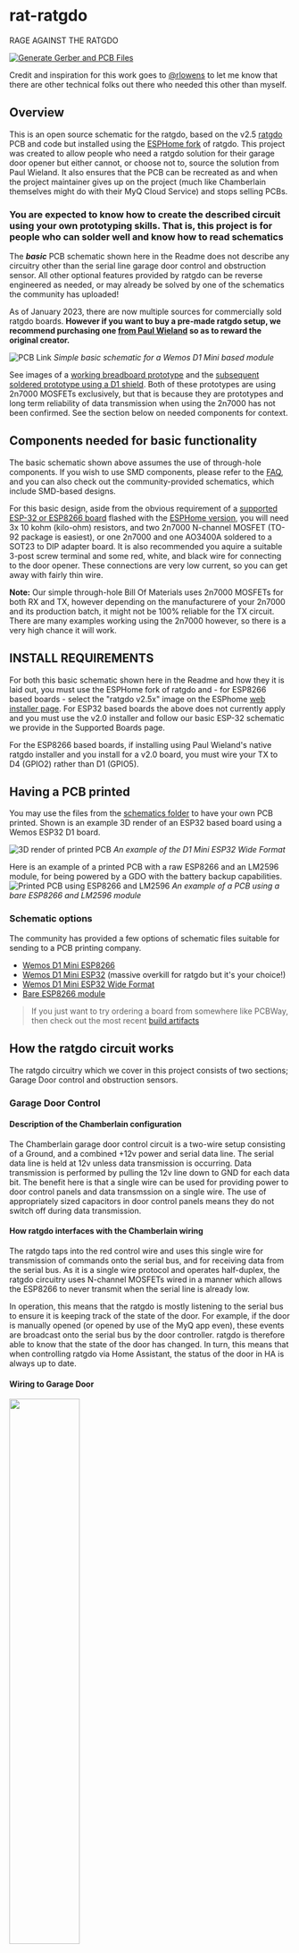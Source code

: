 # rat-ratgdo
RAGE
AGAINST
THE
RATGDO

[![Generate Gerber and PCB Files](https://github.com/Kaldek/rat-ratgdo/actions/workflows/pcb.yaml/badge.svg)](https://github.com/Kaldek/rat-ratgdo/actions/workflows/pcb.yaml)

Credit and inspiration for this work goes to [@rlowens](https://github.com/rlowens) to let me know that there are other technical folks out there who needed this other than myself.

## Overview
This is an open source schematic for the ratgdo, based on the v2.5 [ratgdo](https://github.com/PaulWieland/ratgdo) PCB and code but installed using the [ESPHome fork](ESPHome%20vs%20native%20ratgdo.md) of ratgdo.  This project was created to allow people who need a ratgdo solution for their garage door opener but either cannot, or choose not to, source the solution from Paul Wieland. It also ensures that the PCB can be recreated as and when the project maintainer gives up on the project (much like Chamberlain themselves might do with their MyQ Cloud Service) and stops selling PCBs. 

### You are expected to know how to create the described circuit using your own prototyping skills.  That is, this project is for people who can solder well and know how to read schematics

The ***basic*** PCB schematic shown here in the Readme does not describe any circuitry other than the serial line garage door control and obstruction sensor.  All other optional features provided by ratgdo can be reverse engineered as needed, or may already be solved by one of the schematics the community has uploaded!

 As of January 2023, there are now multiple sources for commercially sold ratgdo boards.  **However if you want to buy a pre-made ratgdo setup, we recommend purchasing one [from Paul Wieland](https://github.com/PaulWieland/ratgdo) so as to reward the original creator.**

![PCB Link](schematics/ratgdo%20open%20source%20D1%20Mini_KiCad.png)
_Simple basic schematic for a Wemos D1 Mini based module_

See images of a [working breadboard prototype](images/Breadboard_working.png) and the [subsequent soldered prototype using a D1 shield](images/Simple%20prototype%20using%20D1%20shield.jpg).  Both of these prototypes are using 2n7000 MOSFETs exclusively, but that is because they are prototypes and long term reliability of data transmission when using the 2n7000 has not been confirmed.  See the section below on needed components for context.

## Components needed for basic functionality
The basic schematic shown above assumes the use of through-hole components.  If you wish to use SMD components, please refer to the [FAQ](FAQ.md#what-if-i-want-to-use-sot-23-smd-components), and you can also check out the community-provided schematics, which include SMD-based designs.

For this basic design, aside from the obvious requirement of a [supported ESP-32 or ESP8266 board](Supported%20Boards.md) flashed with the [ESPHome version](https://github.com/ratgdo/esphome-ratgdo), you will need 3x 10 kohm (kilo-ohm) resistors, and two 2n7000 N-channel MOSFET (TO-92 package is easiest), or one 2n7000 and one AO3400A soldered to a SOT23 to DIP adapter board.  It is also recommended you aquire a suitable 3-post screw terminal and some red, white, and black wire for connecting to the door opener.  These connections are very low current, so you can get away with fairly thin wire.

**Note:** Our simple through-hole Bill Of Materials uses 2n7000 MOSFETs for both RX and TX, however depending on the manufacturere of your 2n7000 and its production batch, it might not be 100% reliable for the TX circuit.  There are many examples working using the 2n7000 however, so there is a very high chance it will work.  


## INSTALL REQUIREMENTS
For both this basic schematic shown here in the Readme and how they it is laid out, you must use the ESPHome fork of ratgdo and - for ESP8266 based boards - select the "ratgdo v2.5x" image on the ESPhome [web installer page](https://ratgdo.github.io/esphome-ratgdo/).  For ESP32 based boards the above does not currently apply and you must use the v2.0 installer and follow our basic ESP-32 schematic we provide in the Supported Boards page.

For the ESP8266 based boards, if installing using Paul Wieland's native ratgdo installer and you install for a v2.0 board, you must wire your TX to D4 (GPIO2) rather than D1 (GPIO5).

## Having a PCB printed
You may use the files from the [schematics folder](kicad_files) to have your own PCB printed.  Shown is an example 3D render of an ESP32 based board using a Wemos ESP32 D1 board.

![3D render of printed PCB](images/3D%20render%20of%20schematic.png)
_An example of the D1 Mini ESP32 Wide Format_

Here is an example of a printed PCB with a raw ESP8266 and an LM2596 module, for being powered by a GDO with the battery backup capabilities.
![Printed PCB using ESP8266 and LM2596](https://github.com/Kaldek/rat-ratgdo/blob/main/images/Printed%20PCB%20with%20ESP8266%20and%20LM2596.jpg)
_An example of a PCB using a bare ESP8266 and LM2596 module_


### Schematic options
The community has provided a few options of schematic files suitable for sending to a PCB printing company.
- [Wemos D1 Mini ESP8266](kicad_files/D1%20Mini%20-%20ESP8266)
- [Wemos D1 Mini ESP32](kicad_files/D1%20Mini%20-%20ESP32) (massive overkill for ratgdo but it's your choice!)
- [Wemos D1 Mini ESP32 Wide Format](kicad_files/D1%20Mini%20Wide%20-%20ESP32)
- [Bare ESP8266 module](kicad_files/Bare%20ESP8266)

> If you just want to try ordering a board from somewhere like PCBWay, then check out the most recent [build artifacts](https://github.com/Kaldek/rat-ratgdo/actions/workflows/pcb.yaml)

## How the ratgdo circuit works
The ratgdo circuitry which we cover in this project consists of two sections; Garage Door control and obstruction sensors.

### Garage Door Control
#### Description of the Chamberlain configuration
The Chamberlain garage door control circuit is a two-wire setup consisting of a Ground, and a combined +12v power and serial data line.  The serial data line is held at 12v unless data transmission is occurring.  Data transmission is performed by pulling the 12v line down to GND for each data bit.  The benefit here is that a single wire can be used for providing power to door control panels and data transmssion on a single wire.  The use of appropriately sized capacitors in door control panels means they do not switch off during data transmission.

#### How ratgdo interfaces with the Chamberlain wiring
The ratgdo taps into the red control wire and uses this single wire for transmission of commands onto the serial bus, and for receiving data from the serial bus.  As it is a single wire protocol and operates half-duplex, the ratgdo circuitry uses N-channel MOSFETs wired in a manner which allows the ESP8266 to never transmit when the serial line is already low.

In operation, this means that the ratgdo is mostly listening to the serial bus to ensure it is keeping track of the state of the door.  For example, if the door is manually opened (or opened by use of the MyQ app even), these events are broadcast onto the serial bus by the door controller.  ratgdo is therefore able to know that the state of the door has changed.  In turn, this means that when controlling ratgdo via Home Assistant, the status of the door in HA is always up to date.

#### Wiring to Garage Door
<img src="/images/Breadboard-batterypower-Installed/GDOWiring.png" width="50%" />


### Obstruction sensor
The ratgdo monitors the real-time state of the obstruction sensors directly.  We assume this is because obstruction status is not broadcast in real time by the door controller, and safety is paramount.  It allows you to set up real-time alerts in Home Assistant for any time the door is obstructed.  The ratgdo taps into the obstruction sensor power wire which also acts as a communication bus, however the signalling is only an ongoing status of whether the obstruction sensors are working and whether there is an obstruction.


## Contributing
This is a fully open repo, in that we welcome any and all additions for all sorts of Edge Cases.  If you come up with something and would like it to be available to the community, raise a Pull Request and we'll work with you to get it published!
